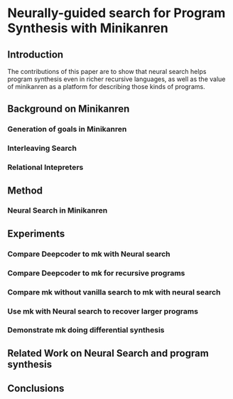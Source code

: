 # Neurally-guided search for Program Synthesis with Minikanren

## Introduction

The contributions of this paper are to show that neural search
helps program synthesis even in richer recursive languages, as
well as the value of minikanren as a platform for describing
those kinds of programs.

## Background on Minikanren

### Generation of goals in Minikanren
### Interleaving Search
### Relational Intepreters

## Method

### Neural Search in Minikanren

## Experiments

### Compare Deepcoder to mk with Neural search
### Compare Deepcoder to mk for recursive programs
### Compare mk without vanilla search to mk with neural search

### Use mk with Neural search to recover larger programs
### Demonstrate mk doing differential synthesis

## Related Work on Neural Search and program synthesis

## Conclusions
